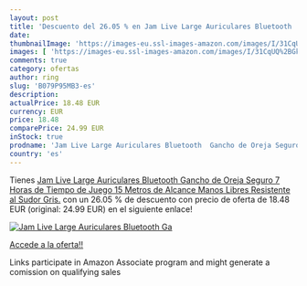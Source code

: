 ```yaml
---
layout: post
title: 'Descuento del 26.05 % en Jam Live Large Auriculares Bluetooth  Ga'
date: 
thumbnailImage: 'https://images-eu.ssl-images-amazon.com/images/I/31CqUQ%2BGk1L._SL200_.jpg'
images: [ 'https://images-eu.ssl-images-amazon.com/images/I/31CqUQ%2BGk1L._SL200_.jpg' ]
comments: true
category: ofertas
author: ring
slug: 'B079P95MB3-es'
description:
actualPrice: 18.48 EUR
currency: EUR
price: 18.48
comparePrice: 24.99 EUR
inStock: true
prodname: 'Jam Live Large Auriculares Bluetooth  Gancho de Oreja Seguro  7 Horas de Tiempo de Juego  15 Metros de Alcance  Manos Libres  Resistente al Sudor  Gris.'
country: 'es'
---
```


Tienes [Jam Live Large Auriculares Bluetooth  Gancho de Oreja Seguro  7 Horas de Tiempo de Juego  15 Metros de Alcance  Manos Libres  Resistente al Sudor  Gris.](https://www.amazon.es/dp/B079P95MB3/?tag=tolees-21) con un 26.05 % de descuento con precio de oferta de 18.48 EUR (original: 24.99 EUR) en el siguiente enlace!

[![Jam Live Large Auriculares Bluetooth  Ga](https://images-eu.ssl-images-amazon.com/images/I/31CqUQ%2BGk1L._SL200_.jpg)](https://www.amazon.es/dp/B079P95MB3/?tag=tolees-21)

[Accede a la oferta!!](https://www.amazon.es/dp/B079P95MB3/?tag=tolees-21)

Links participate in Amazon Associate program and might generate a comission on qualifying sales


